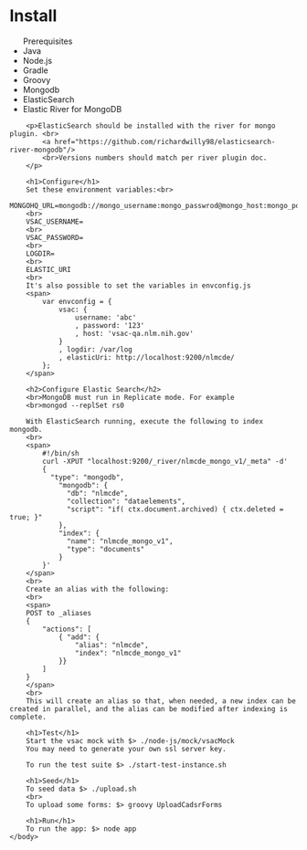 <html>
    <body>
        <h1>Install</h1>
        <ul>Prerequisites
            <li>Java</li>
            <li>Node.js</li>
            <li>Gradle</li>
            <li>Groovy</li>
            <li>Mongodb</li>
            <li>ElasticSearch</li>
            <li>Elastic River for MongoDB</li>
        </ul>

        <p>ElasticSearch should be installed with the river for mongo plugin. <br>
            <a href="https://github.com/richardwilly98/elasticsearch-river-mongodb"/>
            <br>Versions numbers should match per river plugin doc. 
        </p>
        
        <h1>Configure</h1>
        Set these environment variables:<br>
        MONGOHQ_URL=mongodb://mongo_username:mongo_passwrod@mongo_host:mongo_port/db_name
        <br>
        VSAC_USERNAME=
        <br>
        VSAC_PASSWORD=
        <br>
        LOGDIR=
        <br>
        ELASTIC_URI
        <br>
        It's also possible to set the variables in envconfig.js
        <span>
            var envconfig = {
                vsac: {
                    username: 'abc'
                    , password: '123'
                    , host: 'vsac-qa.nlm.nih.gov'
                }
                , logdir: /var/log
                , elasticUri: http://localhost:9200/nlmcde/
            };
        </span>
        
        <h2>Configure Elastic Search</h2>
        <br>MongoDB must run in Replicate mode. For example
        <br>mongod --replSet rs0
        
        With ElasticSearch running, execute the following to index mongodb.
        <br>
        <span>
            #!/bin/sh
            curl -XPUT "localhost:9200/_river/nlmcde_mongo_v1/_meta" -d'
            {
              "type": "mongodb",
                "mongodb": {
                  "db": "nlmcde", 
                  "collection": "dataelements",
                  "script": "if( ctx.document.archived) { ctx.deleted = true; }" 
                },
                "index": {
                  "name": "nlmcde_mongo_v1", 
                  "type": "documents"
                }           
            }'
        </span>
        <br>
        Create an alias with the following:
        <br>
        <span>
        POST to _aliases
        {
            "actions": [
                { "add": {
                    "alias": "nlmcde",
                    "index": "nlmcde_mongo_v1"
                }}
            ]
        }
        </span>
        <br>
        This will create an alias so that, when needed, a new index can be created in parallel, and the alias can be modified after indexing is complete. 
        
        <h1>Test</h1>
        Start the vsac mock with $> ./node-js/mock/vsacMock
        You may need to generate your own ssl server key. 

        To run the test suite $> ./start-test-instance.sh

        <h1>Seed</h1>
        To seed data $> ./upload.sh
        <br>
        To upload some forms: $> groovy UploadCadsrForms
        
        <h1>Run</h1>
        To run the app: $> node app
    </body>
</html>
